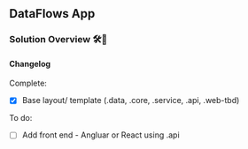 #  

## DataFlows App 

### Solution Overview :hammer_and_wrench::construction:

#### Changelog

Complete:

- [x] Base layout/ template (.data, .core, .service, .api, .web-tbd)

To do:

- [ ] Add front end - Angluar or React using .api